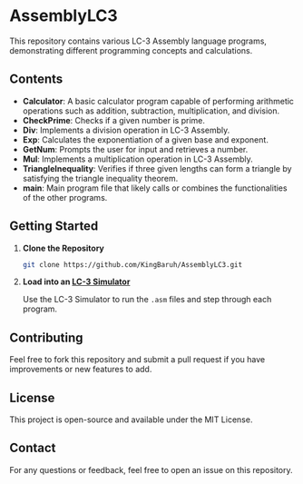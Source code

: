 # AssemblyLC3

This repository contains various LC-3 Assembly language programs, demonstrating different programming concepts and calculations.

## Contents

- **Calculator**: A basic calculator program capable of performing arithmetic operations such as addition, subtraction, multiplication, and division.
- **CheckPrime**: Checks if a given number is prime.
- **Div**: Implements a division operation in LC-3 Assembly.
- **Exp**: Calculates the exponentiation of a given base and exponent.
- **GetNum**: Prompts the user for input and retrieves a number.
- **Mul**: Implements a multiplication operation in LC-3 Assembly.
- **TriangleInequality**: Verifies if three given lengths can form a triangle by satisfying the triangle inequality theorem.
- **main**: Main program file that likely calls or combines the functionalities of the other programs.

## Getting Started

1. **Clone the Repository**
   ```bash
   git clone https://github.com/KingBaruh/AssemblyLC3.git
2. **Load into an [LC-3 Simulator](https://highered.mheducation.com/sites/0072467509/student_view0/lc-3_simulator.html)**  

   Use the LC-3 Simulator to run the `.asm` files and step through each program.

## Contributing

Feel free to fork this repository and submit a pull request if you have improvements or new features to add.

## License
This project is open-source and available under the MIT License.

## Contact
For any questions or feedback, feel free to open an issue on this repository.
